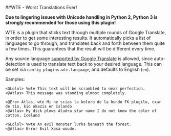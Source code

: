##WTE - Worst Translations Ever! 

**Due to lingering issues with Unicode handling in Python 2, Python 3 is strongly recommended for those using this plugin!**

WTE is a plugin that sticks text through multiple rounds of Google Translate, in order to get
some interesting results. It automatically picks a list of languages to go through, and translates
back and forth between them quite a few times. This guarantees that the result will be different
every time.

Any source language [supported by Google Translate](https://translate.google.com/about/intl/en_ALL/#supportedLangs)
is allowed, since auto-detection is used to translate text back to your desired language. This can be set via `config plugins.wte.language`, and defaults to English (`en`).

Samples:

```
<GLolol> %wte This text will be scrambled to near perfection.
<@Atlas> This message was standing almost completely.
```

```
<@Ere> Atlas, wte Mi ne scias la koloro de la hundo FK plugilo, cxar de tio, kio okazis en Islando
<@Atlas> My dick plows Aludra star name I do not know the color of cotton, Iceland
```

```
<GLolol> %wte An evil monster lurks beneath the forest.
<@Atlas> Error Evil Xasa woude.
```
